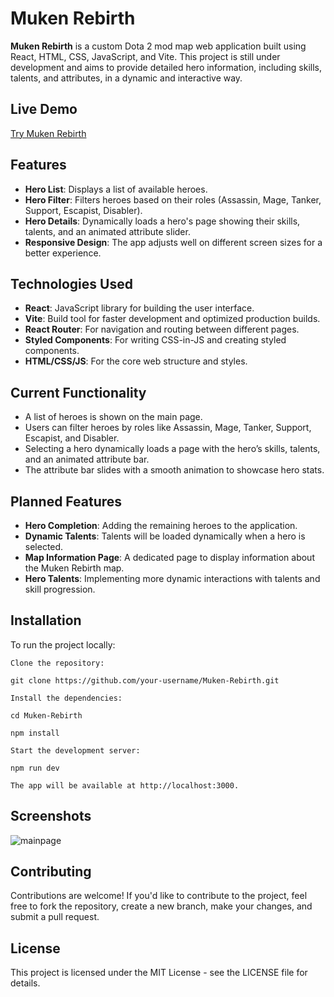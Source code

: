 # Muken Rebirth

**Muken Rebirth** is a custom Dota 2 mod map web application built using React, HTML, CSS, JavaScript, and Vite. This project is still under development and aims to provide detailed hero information, including skills, talents, and attributes, in a dynamic and interactive way.

## Live Demo
[Try Muken Rebirth](https://instereo4.github.io/Muken-Rebirth/)

## Features

- **Hero List**: Displays a list of available heroes.
- **Hero Filter**: Filters heroes based on their roles (Assassin, Mage, Tanker, Support, Escapist, Disabler).
- **Hero Details**: Dynamically loads a hero's page showing their skills, talents, and an animated attribute slider.
- **Responsive Design**: The app adjusts well on different screen sizes for a better experience.

## Technologies Used

- **React**: JavaScript library for building the user interface.
- **Vite**: Build tool for faster development and optimized production builds.
- **React Router**: For navigation and routing between different pages.
- **Styled Components**: For writing CSS-in-JS and creating styled components.
- **HTML/CSS/JS**: For the core web structure and styles.

## Current Functionality

- A list of heroes is shown on the main page.
- Users can filter heroes by roles like Assassin, Mage, Tanker, Support, Escapist, and Disabler.
- Selecting a hero dynamically loads a page with the hero’s skills, talents, and an animated attribute bar.
- The attribute bar slides with a smooth animation to showcase hero stats.

## Planned Features

- **Hero Completion**: Adding the remaining heroes to the application.
- **Dynamic Talents**: Talents will be loaded dynamically when a hero is selected.
- **Map Information Page**: A dedicated page to display information about the Muken Rebirth map.
- **Hero Talents**: Implementing more dynamic interactions with talents and skill progression.

## Installation

To run the project locally:

    Clone the repository:

    git clone https://github.com/your-username/Muken-Rebirth.git

    Install the dependencies:

    cd Muken-Rebirth

    npm install

    Start the development server:

    npm run dev

    The app will be available at http://localhost:3000.

## Screenshots
![mainpage](https://github.com/user-attachments/assets/3c7a10db-148f-42ab-b773-515b4f0baaf7)

## Contributing

Contributions are welcome! If you'd like to contribute to the project, feel free to fork the repository, create a new branch, make your changes, and submit a pull request.

## License

This project is licensed under the MIT License - see the LICENSE file for details.
